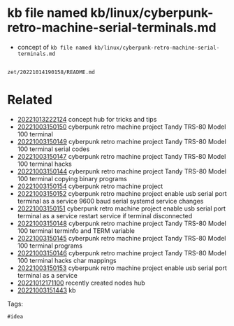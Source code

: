 # kb file named kb/linux/cyberpunk-retro-machine-serial-terminals.md

- concept of `kb file named kb/linux/cyberpunk-retro-machine-serial-terminals.md`

```
```

` zet/20221014190158/README.md `

# Related

- [20221013222124](/zet/20221013222124/README.md) concept hub for tricks and tips
- [20221003150150](/zet/20221003150150/README.md) cyberpunk retro machine project Tandy TRS-80 Model 100 terminal
- [20221003150149](/zet/20221003150149/README.md) cyberpunk retro machine project Tandy TRS-80 Model 100 terminal serial codes
- [20221003150147](/zet/20221003150147/README.md) cyberpunk retro machine project Tandy TRS-80 Model 100 terminal hacks
- [20221003150144](/zet/20221003150144/README.md) cyberpunk retro machine project Tandy TRS-80 Model 100 terminal copying binary programs
- [20221003150154](/zet/20221003150154/README.md) cyberpunk retro machine project
- [20221003150152](/zet/20221003150152/README.md) cyberpunk retro machine project enable usb serial port terminal as a service 9600 baud serial systemd service changes
- [20221003150151](/zet/20221003150151/README.md) cyberpunk retro machine project enable usb serial port terminal as a service restart service if terminal disconnected
- [20221003150148](/zet/20221003150148/README.md) cyberpunk retro machine project Tandy TRS-80 Model 100 terminal terminfo and TERM variable
- [20221003150145](/zet/20221003150145/README.md) cyberpunk retro machine project Tandy TRS-80 Model 100 terminal programs
- [20221003150146](/zet/20221003150146/README.md) cyberpunk retro machine project Tandy TRS-80 Model 100 terminal hacks char mappings
- [20221003150153](/zet/20221003150153/README.md) cyberpunk retro machine project enable usb serial port terminal as a service
- [20221012171100](/zet/20221012171100/README.md) recently created nodes hub
- [20221003151443](/zet/20221003151443/README.md) kb

Tags:

    #idea
